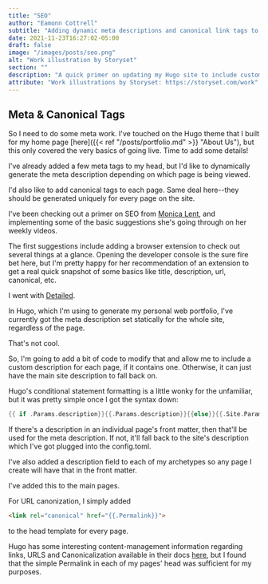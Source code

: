 ```yaml
---
title: "SEO"
author: "Eamonn Cottrell"
subtitle: "Adding dynamic meta descriptions and canonical link tags to Hugo sites"
date: 2021-11-23T16:27:02-05:00
draft: false
image: "/images/posts/seo.png"
alt: "Work illustration by Storyset"
section: ""
description: "A quick primer on updating my Hugo site to include custom meta descriptions on each page as well as canonical link tags for each page."
attribute: "Work illustrations by Storyset: https://storyset.com/work"
---
```

## Meta & Canonical Tags

So I need to do some meta work. I've touched on the Hugo theme that I built for my home page [here]({{< ref "/posts/portfolio.md" >}} "About Us"), but this only covered the very basics of going live. Time to add some details!

I've already added a few meta tags to my head, but I'd like to dynamically generate the meta description depending on which page is being viewed.

I'd also like to add canonical tags to each page. Same deal here--they should be generated uniquely for every page on the site.

I've been checking out a primer on SEO from [Monica Lent](https://monicalent.com/), and implementing some of the basic suggestions she's going through on her weekly videos.

The first suggestions include adding a browser extension to check out several things at a glance. Opening the developer console is the sure fire bet here, but I'm pretty happy for her recommendation of an extension to get a real quick snapshot of some basics like title, description, url, canonical, etc. 

I went with [Detailed](https://detailed.com/extension/).

In Hugo, which I'm using to generate my personal web portfolio, I've currently got the meta description set statically for the whole site, regardless of the page. 

That's not cool.

So, I'm going to add a bit of code to modify that and allow me to include a custom description for each page, if it contains one. Otherwise, it can just have the main site description to fall back on.

Hugo's conditional statement formatting is a little wonky for the unfamiliar, but it was pretty simple once I got the syntax down:


``` go
{{ if .Params.description}}{{.Params.description}}{{else}}{{.Site.Params.Description}}
```

If there's a description in an individual page's front matter, then that'll be used for the meta description. If not, it'll fall back to the site's description which I've got plugged into the config.toml.

I've also added a description field to each of my archetypes so any page I create will have that in the front matter. 

I've added this to the main pages.

For URL canonization, I simply added 
``` html 
<link rel="canonical" href="{{.Permalink}}">
``` 
to the head template for every page.

Hugo has some interesting content-management information regarding links, URLS and Canonicalization available in their docs [here](https://gohugo.io/content-management/urls/), but I found that the simple Permalink in each of my pages' head was sufficient for my purposes.


